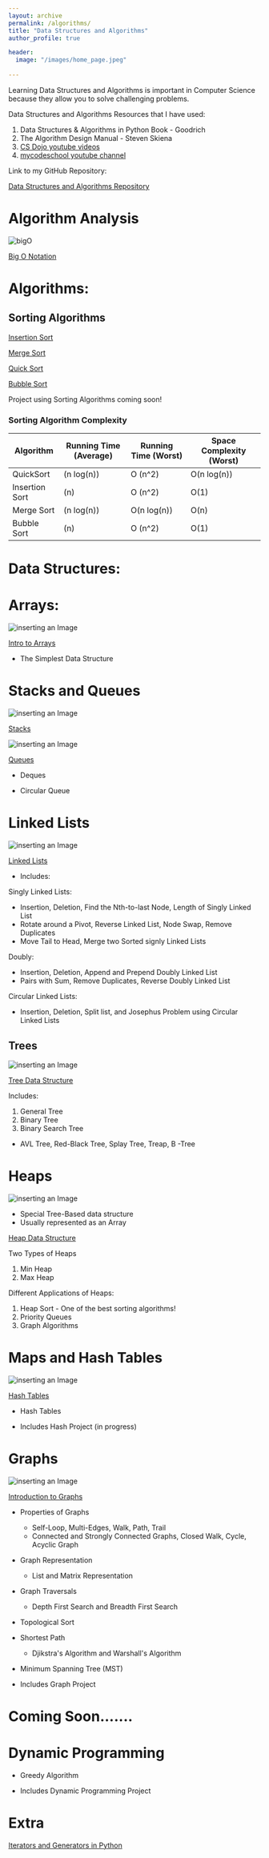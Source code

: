 ```yaml
---
layout: archive
permalink: /algorithms/
title: "Data Structures and Algorithms"
author_profile: true

header:
  image: "/images/home_page.jpeg"
  
---
```


Learning Data Structures and Algorithms is important in Computer Science because they allow you to solve challenging problems.

Data Structures and Algorithms Resources that I have used:

1. Data Structures & Algorithms in Python Book - Goodrich
2. The Algorithm Design Manual - Steven Skiena
3. [CS Dojo youtube videos](https://www.youtube.com/playlist?list=PLBZBJbE_rGRV8D7XZ08LK6z-4zPoWzu5H)
4. [mycodeschool youtube channel](https://www.youtube.com/user/mycodeschool)


Link to my GitHub Repository:

[Data Structures and Algorithms Repository](https://github.com/devinpowers/algorithms)


# Algorithm Analysis

![bigO](https://user-images.githubusercontent.com/50432490/105179820-c85ea580-5af7-11eb-8c06-6b78e12a552f.gif)

[Big O Notation](https://devintheengineer.com/algorithms/big_O)


# Algorithms:

## Sorting Algorithms

[Insertion Sort](https://devintheengineer.com/algorithms/insertion)

[Merge Sort](https://devintheengineer.com/algorithms/merge)

[Quick Sort](https://devintheengineer.com/algorithms/quick)

[Bubble Sort](https://devintheengineer.com/algorithms/bubble)


Project using Sorting Algorithms coming soon!


### Sorting Algorithm Complexity

| Algorithm      | Running Time (Average) | Running Time (Worst) | Space Complexity (Worst) |
|----------------|------------------------|----------------------|--------------------------|
| QuickSort      | (n log(n))             | O (n^2)              | O(n log(n))              |
| Insertion Sort | (n)                    | O (n^2)              | O(1)                     |
| Merge Sort     | (n log(n))             | O(n log(n))          | O(n)                     |
| Bubble Sort    | (n)                    | O (n^2)              | O(1)                     |



# Data Structures:


# Arrays:

![inserting an Image](/images/array.jpg)

[Intro to Arrays](https://devintheengineer.com/algorithms/array)


- The Simplest Data Structure

# Stacks and Queues

![inserting an Image](/images/stack.jpg)

[Stacks](https://devintheengineer.com/algorithms/stacks)

![inserting an Image](/images/Q.jpg)

[Queues](https://devintheengineer.com/algorithms/Queues)
- Deques

- Circular Queue

# Linked Lists

![inserting an Image](/images/Linked_Lists/home/single_node.jpg)

[Linked Lists](https://devintheengineer.com/algorithms/linked_lists)

- Includes:

Singly Linked Lists:
* Insertion, Deletion, Find the Nth-to-last Node, Length of Singly Linked List
* Rotate around a Pivot, Reverse Linked List, Node Swap, Remove Duplicates
* Move Tail to Head, Merge two Sorted signly Linked Lists

Doubly:
* Insertion, Deletion, Append and Prepend Doubly Linked List
* Pairs with Sum, Remove Duplicates, Reverse Doubly Linked List

Circular Linked Lists:
* Insertion, Deletion, Split list, and Josephus Problem using Circular Linked Lists


## Trees

![inserting an Image](/images/christmas.jpg)

[Tree Data Structure](https://devintheengineer.com/algorithms/trees)

Includes:

1. General Tree
2. Binary Tree
3. Binary Search Tree

  * AVL Tree, Red-Black Tree, Splay Tree, Treap, B -Tree

# Heaps

![inserting an Image](/images/heap.jpg)

- Special Tree-Based data structure
- Usually represented as an Array

[Heap Data Structure](https://devintheengineer.com/algorithms/heaps)

Two Types of Heaps

  1. Min Heap
  2. Max Heap

Different Applications of Heaps:

  1. Heap Sort
    - One of the best sorting algorithms!
  2. Priority Queues
  3. Graph Algorithms


# Maps and Hash Tables

![inserting an Image](/images/hash.jpg)

[Hash Tables](https://devintheengineer.com/algorithms/hash)

- Hash Tables

- Includes Hash Project (in progress)


# Graphs

![inserting an Image](/images/graph.jpg)

[Introduction to Graphs](https://devintheengineer.com/algorithms/intro_graph)

- Properties of Graphs

  - Self-Loop, Multi-Edges, Walk, Path, Trail
  - Connected and Strongly Connected Graphs, Closed Walk, Cycle, Acyclic Graph 

- Graph Representation 

  - List and Matrix Representation
  
- Graph Traversals
    - Depth First Search and Breadth First Search

- Topological Sort

- Shortest Path
  - Djikstra's Algorithm and  Warshall's Algorithm

- Minimum Spanning Tree (MST)

- Includes Graph Project

# Coming Soon.......

# Dynamic Programming

- Greedy Algorithm

- Includes Dynamic Programming Project

# Extra 

[Iterators and Generators in Python](https://devintheengineer.com/algorithms/iterators_python)

